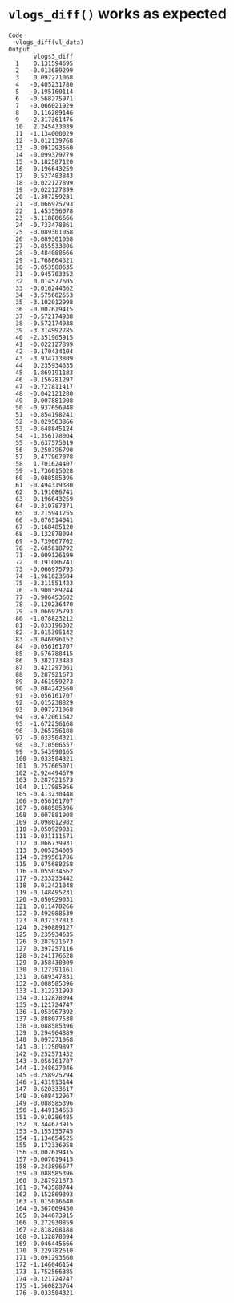 # `vlogs_diff()` works as expected

    Code
      vlogs_diff(vl_data)
    Output
           vlogs3_diff
      1    0.131594695
      2   -0.013689299
      3    0.097271068
      4   -0.405231780
      5   -0.195160114
      6   -0.568275971
      7   -0.066021929
      8    0.116289146
      9   -2.317361476
      10   2.245433039
      11  -1.134000029
      12  -0.012139768
      13  -0.091293560
      14  -0.099379779
      15  -0.182587120
      16   0.196643259
      17   0.527483843
      18  -0.022127899
      19  -0.022127899
      20  -1.307259231
      21  -0.066975793
      22   1.453556078
      23  -3.118806666
      24  -0.733478861
      25  -0.089301058
      26  -0.089301058
      27  -0.855533806
      28  -0.484088666
      29  -1.768864321
      30  -0.053580635
      31  -0.945703352
      32   0.014577605
      33  -0.016244362
      34  -3.575602553
      35  -3.102012998
      36  -0.007619415
      37  -0.572174938
      38  -0.572174938
      39  -3.314992785
      40  -2.351905915
      41  -0.022127899
      42  -0.170434104
      43  -3.934713809
      44   0.235934635
      45  -1.869191183
      46  -0.156281297
      47  -0.727811417
      48  -0.042121280
      49   0.007881908
      50  -0.937656948
      51  -0.854198241
      52  -0.029503866
      53  -0.648845124
      54  -1.356178004
      55  -0.637575019
      56   0.250796790
      57   0.477907078
      58   1.701624407
      59  -1.736015028
      60  -0.088585396
      61  -0.494319380
      62   0.191086741
      63   0.196643259
      64  -0.319787371
      65   0.215941255
      66  -0.076514041
      67  -0.168485120
      68  -0.132878094
      69  -0.739667702
      70  -2.685618792
      71  -0.009126199
      72   0.191086741
      73  -0.066975793
      74  -1.961623584
      75  -3.311551423
      76  -0.900389244
      77  -0.906453602
      78  -0.120236470
      79  -0.066975793
      80  -1.078823212
      81  -0.033196302
      82  -3.015305142
      83  -0.046096152
      84  -0.056161707
      85  -0.576788415
      86   0.382173483
      87   0.421297061
      88   0.287921673
      89   0.461959273
      90  -0.084242560
      91  -0.056161707
      92  -0.015238829
      93   0.097271068
      94  -0.472061642
      95  -1.672256168
      96  -0.265756188
      97  -0.033504321
      98  -0.710566557
      99  -0.543990165
      100 -0.033504321
      101  0.257665071
      102 -2.924494679
      103  0.287921673
      104  0.117985956
      105 -0.413230448
      106 -0.056161707
      107 -0.088585396
      108  0.007881908
      109  0.098012982
      110 -0.050929031
      111 -0.031111571
      112  0.066739931
      113  0.005254605
      114 -0.299561786
      115  0.075688258
      116 -0.055034562
      117 -0.233233442
      118  0.012421048
      119 -0.148495231
      120 -0.050929031
      121  0.011478266
      122 -0.492988539
      123  0.037337813
      124  0.290889127
      125  0.235934635
      126  0.287921673
      127  0.397257116
      128 -0.241176628
      129  0.358430309
      130  0.127391161
      131  0.689347831
      132 -0.088585396
      133 -1.312231993
      134 -0.132878094
      135 -0.121724747
      136 -1.053967392
      137 -0.888077538
      138 -0.088585396
      139  0.294964889
      140  0.097271068
      141 -0.112509897
      142 -0.252571432
      143 -0.056161707
      144 -1.248627046
      145 -0.258925294
      146 -1.431913144
      147  0.620333617
      148 -0.608412967
      149 -0.088585396
      150 -1.449134653
      151 -0.910286485
      152  0.344673915
      153 -0.155155745
      154 -1.134654525
      155  0.172336958
      156 -0.007619415
      157 -0.007619415
      158 -0.243896677
      159 -0.088585396
      160  0.287921673
      161 -0.743588744
      162  0.152869393
      163 -1.015016640
      164 -0.567069450
      165  0.344673915
      166  0.272930859
      167 -2.818208188
      168 -0.132878094
      169 -0.046445666
      170  0.229782610
      171 -0.091293560
      172 -1.146046154
      173 -1.752566385
      174 -0.121724747
      175 -1.560823764
      176 -0.033504321

